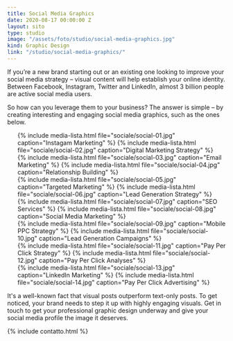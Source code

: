```yaml
---
title: Social Media Graphics
date: 2020-08-17 00:00:00 Z
layout: sito
type: studio
image: "/assets/foto/studio/social-media-graphics.jpg"
kind: Graphic Design
link: "/studio/social-media-graphics/"
---
```

If you’re a new brand starting out or an existing one looking to improve your social media strategy – visual content will help establish your online identity. Between Facebook, Instagram, Twitter and LinkedIn, almost 3 billion people are active social media users.

So how can you leverage them to your business? The answer is simple – by creating interesting and engaging social media graphics, such as the ones below.
<div class="media logos">
    <ul>
		{% include media-lista.html file="sociale/social-01.jpg" caption="Instagam Marketing" %}
		{% include media-lista.html file="sociale/social-02.jpg" caption="Digital Marketing Strategy" %}
		<div class="break"></div>
		{% include media-lista.html file="sociale/social-03.jpg" caption="Email Marketing" %}
		{% include media-lista.html file="sociale/social-04.jpg" caption="Relationship Building" %}
		<div class="break"></div>
		{% include media-lista.html file="sociale/social-05.jpg" caption="Targeted Marketing" %}
		{% include media-lista.html file="sociale/social-06.jpg" caption="Lead Generation Strategy" %}
		<div class="break"></div>
		{% include media-lista.html file="sociale/social-07.jpg" caption="SEO Services" %}
		{% include media-lista.html file="sociale/social-08.jpg" caption="Social Media Marketing" %}
		<div class="break"></div>
		{% include media-lista.html file="sociale/social-09.jpg" caption="Mobile PPC Strategy" %}
		{% include media-lista.html file="sociale/social-10.jpg" caption="Lead Generation Campaigns" %}
		<div class="break"></div>
		{% include media-lista.html file="sociale/social-11.jpg" caption="Pay Per Click Strategy" %}
		{% include media-lista.html file="sociale/social-12.jpg" caption="Pay Per Click Analyses" %}
		<div class="break"></div>
		{% include media-lista.html file="sociale/social-13.jpg" caption="LinkedIn Marketing" %}
		{% include media-lista.html file="sociale/social-14.jpg" caption="Pay Per Click Advertising" %}
		<div class="break"></div>
	</ul>
</div>
It's a well-known fact that visual posts outperform text-only posts. To get noticed, your brand needs to step it up with highly engaging visuals. Get in touch to get your professional graphic design underway and give your social media profile the image it deserves.


{% include contatto.html %}